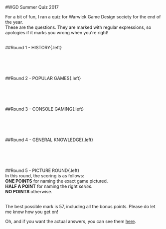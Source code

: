 <!--WGD Summer Quiz 2017-->
#WGD Summer Quiz 2017

For a bit of fun, I ran a quiz for Warwick Game Design society for the end of the year.  
These are the questions. They are marked with regular expressions, so apologies if it marks you wrong when you're right!

<script>

String.prototype.hashCode = function() {
  var hash = 0, i, chr;
  if (this.length === 0) return hash;
  for (i = 0; i < this.length; i++) {
    chr   = this.charCodeAt(i);
    hash  = ((hash << 5) - hash) + chr;
    hash |= 0; // Convert to 32bit integer
  }
  return hash;
};


function mark(n, q, a, qn) {
    if(q.num == undefined) q.num = 1;
    a = a.toLowerCase().replace(/[,.;:\-\s'"]/g,"");

    var answersRight = 0;
    for(var i=0; i<q.num; i++) {
        for(var an=0; an<q.answer.length; an++) {
             if(a.match(q.answer[an])) {
                 answersRight+=1;
                 a = a.replace(new RegExp(q.answer[an],"g"), "");
                 if(q.style == "first") {
                     q.which = an;
                     break;
                 }
             }
        }
    }

    if(q.style == "first")   q.mark = answersRight>0?q.value[q.which]:0;
    if(q.style == "minimum") q.mark = answersRight>=q.num?q.value:0;
    if(q.style == "each")    q.mark = Math.floor(answersRight * q.value);

    $("#"+q.hash+" input").css({"border": ""+Math.max(1,Math.min(q.mark,2)) + "px solid "+['red', 'green', 'limegreen'][Math.min(q.mark,2)]});

    return q.mark;
}

function markAll(questions, qn, answerfield) {
    var answers = $("#"+qn + " .answer").get().map(s=>s.value);
    var total = 0;
    console.log(answers);
    for(var i=0; i<answers.length; i++) {
        total += mark(i, questions[i], answers[i], qn);
    }
    answerfield.html("Total: " + total);
    answerfield.data("total", total);

    var all = $(".mark");
    console.log(all);
    var done = true;
    var tot = 0;
    for(var i=0; i<all.length; i++) {
        if(all.eq(i).data("total") === undefined) {
            done = false; 
            break;
        }
        else tot += all.eq(i).data("total");
    }
    if(done) {
         $("#totalmark").html("Grand Total: " + tot);
    }
}

function construct(questions, qn) {
    $("<div id='"+qn+"'></div>").appendTo($("#content"));
    for(var i=0; i<questions.length; i++) {
        questions[i].hash = questions[i].question.hashCode();
        $("<div class='flexr' id='"+questions[i].hash+"'><div><p class='number'>"+(i+1)+"</p></div><div class='questiond'><p class='question'>"+questions[i].question+"</p></div><div><p><input class='answer'></input></p></div></div>").appendTo($("#"+qn));
    }
    $('<div class="flexr"><button onclick="markAll('+qn+', \''+qn+'\', $(this).parent().find(\'.mark\'))">Mark!</button><div class="mark"></div></div>').appendTo($("#"+qn));
}

</script>

<style>
.question {
}
audio {
width:100%;
padding:0 1em;
box-sizing:border-box;
    margin-top:1em;
background-color:white;
}
.flexr {
    display:flex;
    position:relative;
    width:100%;
    flex-direction:row;
}
.flexr p {
    top:50%;
    position:relative;
    transform:translate(0,-50%);
    padding:0 2px;
}
.flexr>div {
    display:flex;
    flex-direction:column;
}
.questiond {
    flex-grow:1;
}
.number {
    font-size:2em;
    margin:0.5em;
    vertical-align:baseline;
    width:1em;
}
#content .left {
    text-align:left;
}
input {
    width:240px;
    height:1.5em;
    border:0.5px solid darkorchid;
}
button {
    width: calc(100% - 240px - 2em);
    height: 2em;
    margin: auto;
    margin-top: 2em;
    display:block;
}
.mark {
    width:240px;
    text-align:center;
    font-size:1.5em;
}
#content img {
    width:50% !important;
}
#totalmark {
    font-size:3em;
    text-align:center;   
    margin-top:0.3em;
}
</style>


<br>
##Round 1 - HISTORY{.left}
<script>
var qr1 = 
[
{
question: "What was the name of Peter Molyneux's mobile based 2012 social experiment?<br><i>+1 Mark for the full, 5-word title.</i>",
answer: [/curiositywhatsinsidethecube/,/curiosity/],
value: [2,1],
style:"first",
num: 2
},
{
question: "How many dungeons are there in the original Legend of Zelda?",
answer: [/9/, /nine/],
value: 1,
style:"minimum"
},
{
question: "Which BioWare game series is set in the Forgotten Realms Dungeons and Dragons campaign setting?",
answer: [/baldursgate/, /neverwinternights/, /icewinddale/],
value: 1,
style:"minimum"
},
{
question: "What colour is the '1' in the original Microsoft Minesweeper?",
answer: [/blue/],
value: 1,
style:"minimum"
},
{
question: "Which 1984 space game starts the player with only a small trading ship and 100 credits?",
answer: [/elite/],
value: 1,
style:"minimum"
},
{
question: "Strategy game Age of Empires has 4 resources.<br>1 point if you can name two, 2 points if you can name all.",
answer: [/wood|logs/, /food|meat/, /gold|money/, /stone|rock/],
value: 0.5,
style:"each"
},
{
question: "Which game is credited as the first ever roguelike?",
answer: [/rogue/],
value: 1,
style:"minimum"
},
{
question: "Name TWO ways to die in the original Oregon Trail game.<br><i>This question is worth 2 points!",
answer: [/dysente?ry/, /measles/, /snakebite/, /typhoid/, /cholera/, /drown/, /exhaustion/, /gun|shot/],
value: 2,
style:"minimum",
num: 2
},
{
question: "What was the name of Pac-Man before it was called Pac-Man?",
answer: [/pucman/, /puckman/],
value: 1,
style:"minimum"
},
{
question: "Name any one of the Sims 1 expansion packs.",
answer: [/living?large/, /houseparty/, /hotdate/, /vacation/, /unleashed/, /superstar/, /making?magic/],
value: 1,
style:"minimum"
}
];
construct(qr1, "qr1");
</script>




<br><br><br><br>
##Round 2 - POPULAR GAMES{.left}
<script>
var qr2 = 
[
{
question: "What is the best selling videogame of all time?<br><i>Across all platforms and including bundled versions.",
answer: [/tetris/],
value: 1,
style:"minimum"
},
{
question: "How many heroes did Overwatch have at launch?",
answer: [/21|twentyone/],
value: 1,
style:"minimum"
},
{
question: "What are the two flying boss enemies in Minecraft called?<br><i>One point for each.",
answer: [/wither/, /end(er)?dragon/],
value: 1,
style:"each"
},
{
question: "Which city is Grand Theft Auto V's setting based on?",
answer: [/la|losangeles/],
value: 1,
style:"minimum"
},
{
question: "Which tune plays when you complete a level in Peggle?",
answer: [/odetojoy/, /ninthsymphony/, /9thsymphony/],
value: 1,
style:"minimum"
},
{
question: "What is the name of the online virtual world created by Linden Labs?",
answer: [/(2|seco)ndlife/],
value: 1,
style:"minimum"
},
{
question: "Which British celebrity narrates the Little Big Planet series?",
answer: [/ste(v|ph)enfry/],
value: 1,
style:"minimum"
},
{
question: "What colour are Wario's dungarees?",
answer: [/purple/],
value: 1,
style:"minimum"
},
{
question: "Name any non-traditional cake ingredient in the delicious chocolate cake from Portal.",
answer: [/fishshapedcrackers/, /fishshapedcandies/, /fishshapedsolidwaste/, /fishshapeddirt/, /fishshapedethylbenzene/, /pullandpeellicorice/, /fishshapedvolatileorganiccompounds/, /sedimentshapedsediment/, /candycoatedpeanutbutterpiecesshapedlikefish/, /lemonjuice/, /alpharesins/, /unsaturatedpolyesterresin/, /fiberglasssurfaceresins/, /volatilemaltedmilkimpoundments/, /geosyntheticmembranes/, /granulatedsugar/, /howtokillsomeonewithyourbarehands/, /rhubarb/, /crossboreholeelectromagneticimagingrhubarb/, /adjustablealuminumheadpositioner/, /electricneedleinjector/, /injectorneedle/, /cranialcaps/],
value: 1,
style:"minimum"
},
{
question: "What is the name of the FIRST expansion for the Witcher III: Wild Hunt?",
answer: [/hearts?ofstone/],
value: 1,
style:"minimum"
}
];
construct(qr2,"qr2");
</script>



<br><br><br><br>
##Round 3 - CONSOLE GAMING{.left}
<script>
var qr3 = 
[
{
question: "How many quadrants light up on the Xbox 360 when a nonspecific hardware failure occurs?",
answer: [/3|three/],
value: 1,
style:"minimum"
},
{
question: "What was the FULL name of the first Halo game?",
answer: [/combatevolved/],
value: 1,
style:"minimum"
},
{
question: "How many inputs total did the original NES controller have?",
answer: [/8|eight/],
value: 1,
style:"minimum"
},
{
question: "What was the first games console released in the 21st Century? <br><i>(on/after Jan 1, 2000)",
answer: [/(ps|playstation)(2|two)/],
value: 1,
style:"minimum"
},
{
question: "Name ONE European launch title for the original Nintendo DS.",
answer: [/asphalt/, /mrdriller/, /pingpals/, /pokemondash/, /polarium/, /projectrub/, /feelthemagic/, /rayman/, /atariclassics/, /robots/, /spiderman/, /sprung/, /supermario64/, /tigerwoods/, /pgatour/, /urbz/, /warioware/, /zookeeper/],
value: 1,
style:"minimum"
},
{
question: "How many units did the PS1 sell worldwide, to the nearest 10 million?",
answer: [/(1|one)(00|hundred)/],
value: 1,
style:"minimum"
},
{
question: "What was the UK name of the Sega Genesis?",
answer: [/megadrive/],
value: 1,
style:"minimum"
},
{
question: "What is the name of Solid Snake's brother in Metal Gear Solid?",
answer: [/liquid/],
value: 1,
style:"minimum"
},
{
question: "Which game for the Wii has a critical bug which allows for homebrew game execution?",
answer: [/zelda/, /twilightprincess/, /smash(.*)brawl/, /smash/, /indianajones/, /yugioh/, /legobatman/, /starwars/, /symphonia/],
value: 1,
style:"minimum"
},
{
question: "Which games company recently announced that they are re-entering the hardware scene?<br><i>(Recent as of June 2017)",
answer: [/atari/],
value: 1,
style:"minimum"
}
];
construct(qr3,"qr3");
</script>




<br><br><br><br>
##Round 4 - GENERAL KNOWLEDGE{.left}
<script>
var qr4 = 
[
{
question: "Which YouTube pundit is said to have inadvertently created Five Nights at Freddy's, with their review of terrible mobile game Chipper &amp; Sons Lumber Co.?",
answer: [/jim/],
value: 1,
style:"minimum"
},
{
question: "Music round! Name the game. Bonus point if you can name the location in-game where the music plays.<br><audio controls><source src='/s/musq1.mp3' type='audio/mpeg'></audio>",
answer: [/breathofthewild/, /stable/],
value: 1,
style:"each"
},
{
question: "There are three classes in World of Warcraft which do not feature in Hearthstone. One point for each.<br><i>(As of June 2017.)",
answer: [/monk/, /dk|deathknight/, /demonhunter/],
value: 1,
style:"each"
},
{
question: "Music question 2! Name that game.<br><audio controls><source src='/s/musq2.mp3' type='audio/mpeg'></audio>",
answer: [/hexagon/],
value: 1,
style:"minimum"
},
{
question: "What was JAGEX originally short for?",
answer: [/javagam(.*)experts/],
value: 1,
style:"minimum"
},
{
question: "Music question 3! Name that game.<br><audio controls><source src='/s/musq3.mp3' type='audio/mpeg'></audio>",
answer: [/glide/],
value: 1,
style:"minimum"
},
{
question: "Which fantasy console was released by Lexaloffle in 2016?",
answer: [/pico8/],
value: 1,
style:"minimum"
},
{
question: "Last music question! Name that game.<br><audio controls><source src='/s/musq4.mp3' type='audio/mpeg'></audio>",
answer: [/doom/],
value: 1,
style:"minimum"
},
{
question: "In what year did Minecraft first surpass 1000 sales in a 24 hour period?",
answer: [/2010|twentyten|twothousand(.*)ten/],
value: 1,
style:"minimum"
},
{
question: "What is the game with the highest critical rating of all time? It is the only game to have a score of 99 out of 100 on Metacritic.",
answer: [/ocarina/],
value: 1,
style:"minimum"
}
];
construct(qr4,"qr4");
</script>




<br><br><br><br>
##Round 5 - PICTURE ROUND{.left}
<br>
In this round, the scoring is as follows:  
**ONE POINTS** for naming the exact game pictured.  
**HALF A POINT** for naming the right *series*.  
**NO POINTS** otherwise.
<br><br>


<script>
var qr5 = 
[
{
question: "<img src='/images/quiz/1.png' />",
answer: [/yoshis?wooll?yworld/, /yoshi/],
value: [1,0.5],
style:"first"
},
{
question: "<img src='/images/quiz/2.png' />",
answer: [/(gta|grandtheftauto)(4|four|iv)/, /gta|grandtheftauto/],
value: [1,0.5],
style:"first"
},
{
question: "<img src='/images/quiz/3.png' />",
answer: [/monumentvalley(2|two|ii)/, /monumentvalley/],
value: [1,0.5],
style:"first"
},
{
question: "<img src='/images/quiz/4.png' />",
answer: [/(cod|callofduty)(4|modernwarfare)/, /cod|callofduty/],
value: [1,0.5],
style:"first"
},
{
question: "<img src='/images/quiz/5.png' />",
answer: [/bubblebobble/],
value: [1,0.5],
style:"first"
},
{
question: "<img src='/images/quiz/6.png' />",
answer: [/monopoly/],
value: [1,0.5],
style:"first"
},
{
question: "<img src='/images/quiz/7.png' />",
answer: [/spelunky/],
value: [1,0.5],
style:"first"
},
{
question: "<img src='/images/quiz/8.png' />",
answer: [/^n\+\+$/,/^n/],
value: [1,0.5],
style:"first"
},
{
question: "<img src='/images/quiz/9.png' />",
answer: [/smash(.*)brawl/, /smash/],
value: [1,0.5],
style:"first"
},
{
question: "<img src='/images/quiz/10.png' />",
answer: [/spyrothedragon|^spyro$/, /spyro/],
value: [1,0.5],
style:"first"
}
];
construct(qr5,"qr5");
</script>

<div id="totalmark"></div>

The best possible mark is 57, including all the bonus points. Please do let me know how you get on!

Oh, and if you want the actual answers, you can see them [here](/s/QuizAs.html).
<br><br><br><br>

